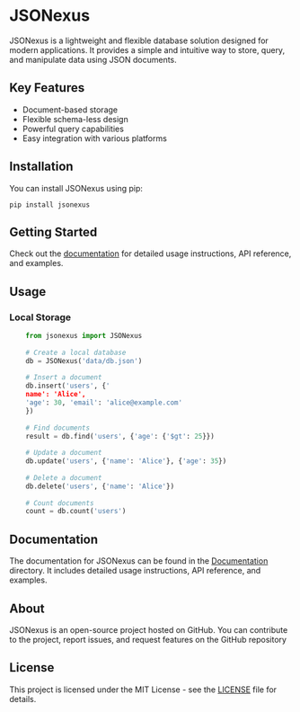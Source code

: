 JSONexus
========

JSONexus is a lightweight and flexible database solution designed for modern applications. It provides a simple and intuitive way to store, query, and manipulate data using JSON documents.

Key Features
------------

*   Document-based storage
*   Flexible schema-less design
*   Powerful query capabilities
*   Easy integration with various platforms

Installation
------------

You can install JSONexus using pip:

    pip install jsonexus

Getting Started
---------------

Check out the [documentation](https://jsonexus.gitbook.io/jsonexus/) for detailed usage instructions, API reference, and examples.

Usage
-----

### Local Storage

```python
    from jsonexus import JSONexus
    
    # Create a local database
    db = JSONexus('data/db.json')
    
    # Insert a document
    db.insert('users', {'
    name': 'Alice', 
    'age': 30, 'email': 'alice@example.com'
    })
    
    # Find documents
    result = db.find('users', {'age': {'$gt': 25}})
    
    # Update a document
    db.update('users', {'name': 'Alice'}, {'age': 35})
    
    # Delete a document
    db.delete('users', {'name': 'Alice'})
    
    # Count documents
    count = db.count('users')
```
        

Documentation
-------------

The documentation for JSONexus can be found in the [Documentation](https://jsonexus.gitbook.io/jsonexus/) directory. It includes detailed usage instructions, API reference, and examples.

About
-----

JSONexus is an open-source project hosted on GitHub. You can contribute to the project, report issues, and request features on the GitHub repository

License
-------

This project is licensed under the MIT License - see the [LICENSE](LICENSE) file for details.